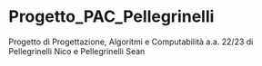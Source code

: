 # Progetto_PAC_Pellegrinelli
Progetto di Progettazione, Algoritmi e Computabilità a.a. 22/23 di Pellegrinelli Nico e Pellegrinelli Sean
